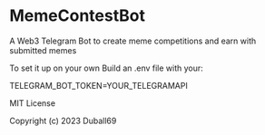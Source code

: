 # MemeContestBot

A Web3 Telegram Bot to create meme competitions and earn with submitted memes

To set it up on your own
Build an .env file with your:

TELEGRAM_BOT_TOKEN=YOUR_TELEGRAMAPI

MIT License

Copyright (c) 2023 Duball69
